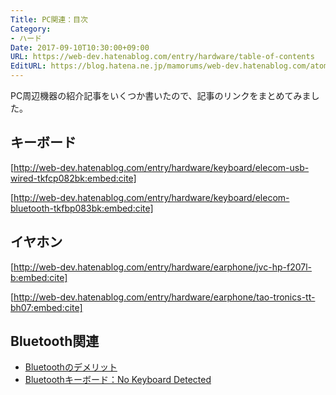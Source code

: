 ```yaml
---
Title: PC関連：目次
Category:
- ハード
Date: 2017-09-10T10:30:00+09:00
URL: https://web-dev.hatenablog.com/entry/hardware/table-of-contents
EditURL: https://blog.hatena.ne.jp/mamorums/web-dev.hatenablog.com/atom/entry/8599973812296955455
---
```


PC周辺機器の紹介記事をいくつか書いたので、記事のリンクをまとめてみました。


## キーボード
[http://web-dev.hatenablog.com/entry/hardware/keyboard/elecom-usb-wired-tkfcp082bk:embed:cite]

[http://web-dev.hatenablog.com/entry/hardware/keyboard/elecom-bluetooth-tkfbp083bk:embed:cite]


## イヤホン
[http://web-dev.hatenablog.com/entry/hardware/earphone/jvc-hp-f207l-b:embed:cite]

[http://web-dev.hatenablog.com/entry/hardware/earphone/tao-tronics-tt-bh07:embed:cite]


## Bluetooth関連
- [Bluetoothのデメリット](/entry/hardware/bluetooth-device-demerit)
- [Bluetoothキーボード：No Keyboard Detected](/entry/hardware/keyboard/bluetooth-no-keyboard-detected)
